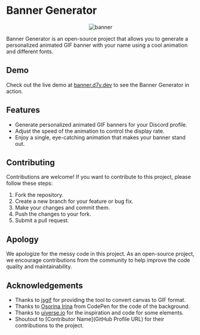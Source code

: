 # Banner Generator


<p align="center"> <img src="https://cdn.discordapp.com/attachments/729486981268111441/1130868679500894208/download_3.gif" alt="banner" /> </p>

Banner Generator is an open-source project that allows you to generate a personalized animated GIF banner with your name using a cool animation and different fonts.

## Demo

Check out the live demo at [banner.d7y.dev](https://banner.d7y.dev) to see the Banner Generator in action.

## Features

- Generate personalized animated GIF banners for your Discord profile.
- Adjust the speed of the animation to control the display rate.
- Enjoy a single, eye-catching animation that makes your banner stand out.

## Contributing

Contributions are welcome! If you want to contribute to this project, please follow these steps:

1. Fork the repository.
2. Create a new branch for your feature or bug fix.
3. Make your changes and commit them.
4. Push the changes to your fork.
5. Submit a pull request.

## Apology

We apologize for the messy code in this project. As an open-source project, we encourage contributions from the community to help improve the code quality and maintainability.

## Acknowledgements

- Thanks to [jsgif](https://github.com/antimatter15/jsgif/tree/master) for providing the tool to convert canvas to GIF format.
- Thanks to [Osorina Irina](https://codepen.io/osorina) from CodePen for the code of the background.
- Thanks to [uiverse.io](https://uiverse.io) for the inspiration and code for some elements.
- Shoutout to [Contributor Name](GitHub Profile URL) for their contributions to the project.
